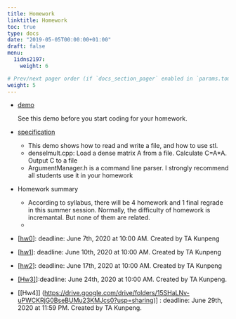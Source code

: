 ```yaml
---
title: Homework
linktitle: Homework
toc: true
type: docs
date: "2019-05-05T00:00:00+01:00"
draft: false
menu:
  1idns2197:
    weight: 6

# Prev/next pager order (if `docs_section_pager` enabled in `params.toml`)
weight: 5
---
```



*   [demo](https://drive.google.com/drive/folders/1vNe7CJFRd-VJX-Kr8GXQjGSKdT2nk-xE?usp=sharing)

    See this demo before you start coding for your homework.

*   [specification](forstudents/demo/hw_MatrixMultDense.pdf)
    *   This demo shows how to read and write a file, and how to use stl.
    *   denselmult.cpp: Load a dense matrix A from a file. Calculate C=A*A. Output C to a file
    *   ArgumentManager.h is a command line parser. I strongly recommend all students use it in your homework
*   Homework summary
    *   According to syllabus, there will be 4 homework and 1 final regrade in this summer session. Normally, the difficulty of homework is incremantal. But none of them are related.
    *  

*   [[hw0](https://drive.google.com/drive/folders/1q-afGZwV89f3rAGW4WZR1Gxzts8Uns1v?usp=sharing)]: deadline: June 7th, 2020 at 10:00 AM. Created by TA Kunpeng
*   [[hw1]( https://drive.google.com/drive/folders/1RBceOeRiLEZTeqXGAGkyNprbkLhufRJY?usp=sharing
)]: deadline: June 10th, 2020 at 10:00 AM. Created by TA Kunpeng
*   [[hw2]( https://drive.google.com/drive/folders/1Wlqyy10_VgwpYef1Blx8NEhMKkCVWH9R?usp=sharing
)]: deadline: June 17th, 2020 at 10:00 AM. Created by TA Kunpeng
*  [[Hw3]](https://drive.google.com/drive/folders/1bKDDy7m7zTaW5ap_9V2CWd4LEXnegEqf?usp=sharing)]:deadline: June 24th, 2020 at 10:00 AM. Created by TA Kunpeng.
*   [[Hw4]] (https://drive.google.com/drive/folders/15SHaLNv-uPWCKRjG0BseBUMu23KMJcs0?usp=sharing)]
: deadline: June 29th, 2020 at 11:59 PM. Created by TA Kunpeng.